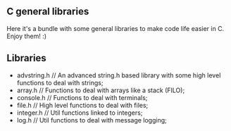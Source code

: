 ## C general libraries

Here it's a bundle with some general libraries to make code life easier in C.
Enjoy them! :)

## Libraries
 - advstring.h // An advanced string.h based library with some high level functions to deal with strings;
 - array.h // Functions to deal with arrays like a stack (FILO);
 - console.h // Functions to deal with terminals;
 - file.h // High level functions to deal with files;
 - integer.h // Util functions linked to integers;
 - log.h // Util functions to deal with message logging;
